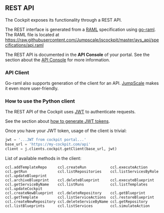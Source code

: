 ## REST API

The Cockpit exposes its functionality through a REST API.

The REST interface is generated from a [RAML](http://raml.org/) specification using [go-raml](https://github.com/jumpscale/go-raml). The RAML file is located at https://raw.githubusercontent.com/Jumpscale/jscockpit/master/ays_api/specifications/api.raml

The REST API is documented in the **API Console** of your portal. See the section about the [API Console](../API_Console/API_Console.md) for more information.


### API Client

Go-raml also supports generation of the client for an API.
[JumpScale](https://github.com/Jumpscale/jumpscale_core8) makes it even more user-friendly.


### How to use the Python client

The REST API of the Cockpit uses [JWT](https://jwt.io/) to authenticate requests.

See the section about [how to generate JWT tokens](../JWT/JWT.md).

Once you have your JWT token, usage of the client is trivial:

```python
jwt = '...JWT from cockpit portal...'
base_url = 'https://my-cockpit.com/api'
client = j.clients.cockpit.getClient(base_url, jwt)
```

List of available methods in the client:
```
ccl.addTemplateRepo     ccl.createRun           ccl.executeAction       ccl.getRun              ccl.listRepositories    ccl.listServicesByRole  ccl.updateBlueprint
ccl.archiveBlueprint    ccl.deleteBlueprint     ccl.executeBlueprint    ccl.getServiceByName    ccl.listRuns            ccl.listTemplates       ccl.updateCockpit
ccl.createNewBlueprint  ccl.deleteRepository    ccl.getBlueprint        ccl.getTemplate         ccl.listServiceActions  ccl.restoreBlueprint
ccl.createNewRepository ccl.deleteServiceByName ccl.getRepository       ccl.listBlueprints      ccl.listServices        ccl.simulateAction
```
